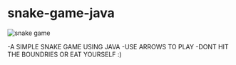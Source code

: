 # snake-game-java
![snake game](https://user-images.githubusercontent.com/54714119/184732134-0bf12416-39eb-405d-b548-1e675e7cf413.png)


-A SIMPLE SNAKE GAME USING JAVA 
-USE ARROWS TO PLAY 
-DONT HIT THE BOUNDRIES OR EAT YOURSELF :)
